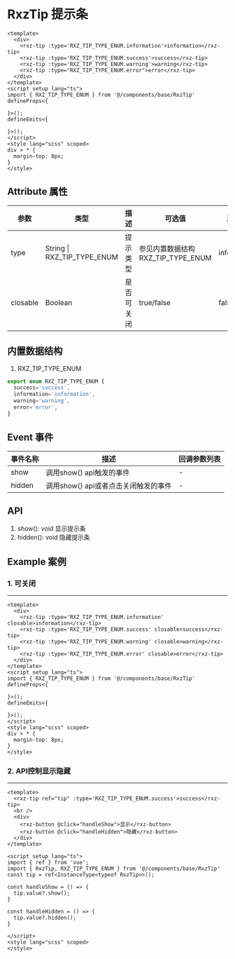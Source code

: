 # RxzTip 提示条

<TestRxzTip></TestRxzTip>

```vue
<template>
  <div>
    <rxz-tip :type='RXZ_TIP_TYPE_ENUM.information'>information</rxz-tip>
    <rxz-tip :type='RXZ_TIP_TYPE_ENUM.success'>success</rxz-tip>
    <rxz-tip :type='RXZ_TIP_TYPE_ENUM.warning'>warning</rxz-tip>
    <rxz-tip :type="RXZ_TIP_TYPE_ENUM.error">error</rxz-tip>
  </div>
</template>
<script setup lang="ts">
import { RXZ_TIP_TYPE_ENUM } from '@/components/base/RxzTip'
defineProps<{

}>();
defineEmits<{

}>();
</script>
<style lang="scss" scoped>
div > * {
  margin-top: 8px;
}
</style>
```

## Attribute 属性

| 参数       | 类型                      | 描述    | 可选值                   | 默认值         | 必须  |
| -------- | ----------------------- | ----- | --------------------- | ----------- | --- |
| type     | String \| RXZ_TIP_TYPE_ENUM | 提示类型  | 参见内置数据结构RXZ_TIP_TYPE_ENUM | information |     |
| closable | Boolean                 | 是否可关闭 | true/false            | false       |     |

## 内置数据结构

1. RXZ_TIP_TYPE_ENUM 

```ts
export enum RXZ_TIP_TYPE_ENUM {
  success='success',
  information='information',
  warning='warning',
  error='error',
}
```

## Event 事件

| 事件名称   | 描述                      | 回调参数列表 |
| ------ | ----------------------- | ------ |
| show   | 调用show() api触发的事件       | -      |
| hidden | 调用show() api或者点击关闭触发的事件 | -      |

## API

1. show(): void 显示提示条
2. hidden(): void 隐藏提示条

## Example 案例

### 1. 可关闭

---

<TestRxzTipExp1></TestRxzTipExp1>

```vue
<template>
  <div>
    <rxz-tip :type='RXZ_TIP_TYPE_ENUM.information' closable>information</rxz-tip>
    <rxz-tip :type='RXZ_TIP_TYPE_ENUM.success' closable>success</rxz-tip>
    <rxz-tip :type='RXZ_TIP_TYPE_ENUM.warning' closable>warning</rxz-tip>
    <rxz-tip :type='RXZ_TIP_TYPE_ENUM.error' closable>error</rxz-tip>
  </div>
</template>
<script setup lang="ts">
import { RXZ_TIP_TYPE_ENUM } from '@/components/base/RxzTip'
defineProps<{

}>();
defineEmits<{

}>();
</script>
<style lang="scss" scoped>
div > * {
  margin-top: 8px;
}
</style>

```

### 2. API控制显示隐藏

---

<TestRxzTipExp2></TestRxzTipExp2>

```vue
<template>
  <rxz-tip ref="tip" :type='RXZ_TIP_TYPE_ENUM.success'>success</rxz-tip>
  <br />
  <div>
    <rxz-button @click="handleShow">显示</rxz-button>
    <rxz-button @click="handleHidden">隐藏</rxz-button>
  </div>
</template>

<script setup lang="ts">
import { ref } from 'vue';
import { RxzTip, RXZ_TIP_TYPE_ENUM } from '@/components/base/RxzTip'
const tip = ref<InstanceType<typeof RxzTip>>();

const handleShow = () => {
  tip.value?.show();
}

const handleHidden = () => {
  tip.value?.hidden();
}

</script>
<style lang="scss" scoped>
</style>
```
